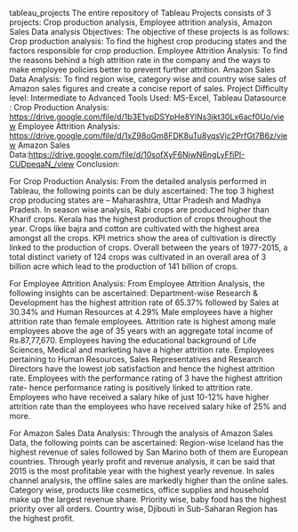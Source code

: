  tableau_projects
 The entire repository of Tableau Projects consists of 3 projects: Crop production analysis, Employee attrition analysis, Amazon Sales Data analysis
 Objectives:
 The objective of these projects is as follows:
 Crop production analysis: To find the highest crop producing states and the factors responsible for crop production.
 Employee Attrition Analysis: To find the reasons behind a high attrition rate in the company and the ways to make employee policies better to prevent further attrition.
 Amazon Sales Data Analysis: To find region wise, category wise and country wise sales of Amazon sales figures and create a concise report of sales.
 Project Difficulty level: Intermediate to Advanced
 Tools Used: MS-Excel, Tableau
 Datasource :  Crop Production Analysis: https://drive.google.com/file/d/1b3E1vpDSYpHe8YlNs3jkt30Lx6acf0Uo/view
 Employee Attrition Analysis: https://drive.google.com/file/d/1xZ98oGm8FDK8uTu8yqsVjc2PrfGt7B6z/view
 Amazon Sales Data:https://drive.google.com/file/d/10sofXyF6NjwN6ngLyFfiPI-CUDpeqaN_/view
 Conclusion:
 
 For Crop Production Analysis:
 From the detailed analysis performed in Tableau, the following points can be duly ascertained:
The top 3 highest crop producing states are – Maharashtra, Uttar Pradesh and Madhya Pradesh.
In season wise analysis, Rabi crops are produced higher than Kharif crops.
 Kerala has the highest production of crops throughout the year.
Crops like bajra and cotton are cultivated with the highest area amongst all the crops.
KPI metrics show the area of cultivation is directly linked to the production of crops.
Overall between the years of 1977-2015, a total distinct variety of 124 crops was cultivated in an overall area of  3 billion acre which lead to the production of  141 billion of crops.

For Employee Attrition Analysis:
From Employee Attrition Analysis, the following insights can be ascertained:
Department-wise Research & Development has the highest attrition rate of 
65.37% followed by Sales at 30.34% and Human Resources at 4.29%
Male employees have a higher attrition rate than female employees. 
Attrition rate is highest among male employees above the age of 35 years with an aggregate total income of Rs.87,77,670.
Employees having the educational background of Life Sciences, Medical and marketing have a higher attrition rate.
 Employees pertaining to Human Resources, Sales Representatives and Research Directors have the lowest job satisfaction and hence the highest attrition rate.
Employees with the performance rating of 3 have the highest attrition rate- hence performance rating is positively  linked to attrition rate.
Employees who have received a salary hike of just 10-12% have higher attrition rate than the employees who have received salary hike of 25% and more.

For Amazon Sales Data Analysis:
Through the analysis of Amazon Sales Data, the following points can be ascertained:
Region-wise Iceland has the highest revenue of sales followed by San Marino both of them are European countries.
Through yearly profit and revenue analysis, it can be said that 2015 is the most profitable year with the highest yearly revenue.
In sales channel analysis, the offline sales are markedly higher than the online sales.
Category wise, products like cosmetics, office supplies and household make up the largest revenue share.
Priority wise, baby food has the highest priority over all orders. 
Country wise, Djibouti in Sub-Saharan Region has the highest profit.



